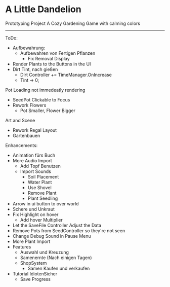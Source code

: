 # A Little Dandelion
Prototyping Project
A Cozy Gardening Game with calming colors

---
ToDo:
  - Aufbewahrung:
    - Aufbewahren von Fertigen Pflanzen
      - Fix Removal Display
  - Render Plants to the Buttons in the UI
  - Dirt Tint, nach gießen
    - Dirt Controller += TimeManager.OnIncrease
    - Tint -> 0;

Pot Loading not immedeatly rendering

- SeedPot Clickable to Focus
- Rework Flowers
  - Pot Smaller, Flower Bigger

Art and Scene
- Rework Regal Layout
- Gartenbauen


Enhancements:
- Animation fürs Buch
- More Audio Import
    - Add Topf Benutzen
    - Import Sounds
        - Soil Placement
        - Water Plant
        - Use Shovel
        - Remove Plant
        - Plant Seedling
- Arrow in ui button to over world
- Schere und Unkraut
- Fix Highlight on hover
  - Add hover Multiplier
- Let the SaveFile Controller Adjust the Data
- Remove Pots from SeedController so they're not seen
- Change Debug Sound in Pause Menu
- More Plant Import
- Features
  - Auswahl und Kreuzung
  - Samenernte (Nach einigen Tagen)
  - ShopSystem
    - Samen Kaufen und verkaufen
- Tutorial IdiotenSicher
  - Save Progress